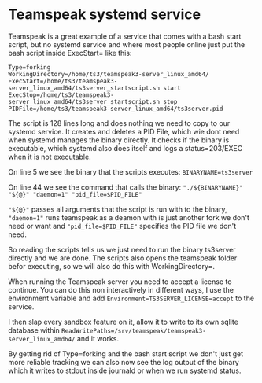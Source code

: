 # Teamspeak systemd service

Teamspeak is a great example of a service that comes with a bash start script, but no systemd service and where most people online just put the bash script inside ExecStart= like this:

```
Type=forking
WorkingDirectory=/home/ts3/teamspeak3-server_linux_amd64/
ExecStart=/home/ts3/teamspeak3-server_linux_amd64/ts3server_startscript.sh start
ExecStop=/home/ts3/teamspeak3-server_linux_amd64/ts3server_startscript.sh stop
PIDFile=/home/ts3/teamspeak3-server_linux_amd64/ts3server.pid
```

The script is 128 lines long and does nothing we need to copy to our systemd service. It creates and deletes a PID File, which wie dont need when systemd manages the binary directly. It checks if the binary is executable, which systemd also does itself and logs a status=203/EXEC when it is not executable.

On line 5 we see the binary that the scripts executes: `BINARYNAME=ts3server`

On line 44 we see the command that calls the binary: `"./${BINARYNAME}" "${@}" "daemon=1" "pid_file=$PID_FILE"`

`"${@}"` passes all arguments that the script is run with to the binary, `"daemon=1"` runs teamspeak as a deamon with is just another fork we don't need or want and `"pid_file=$PID_FILE"` specifies the PID file we don't need.

So reading the scripts tells us we just need to run the binary ts3server directly and we are done. The scripts also opens the teamspeak folder befor executing, so we will also do this with WorkingDirectory=.

When running the Teamspeak server you need to accept a license to continue. You can do this non interactively in different ways, I use the environment variable and add `Environment=TS3SERVER_LICENSE=accept` to the service.

I then slap every sandbox feature on it, allow it to write to its own sqlite database within `ReadWritePaths=/srv/teamspeak/teamspeak3-server_linux_amd64/` and it works.

By getting rid of Type=forking and the bash start script we don't just get more reliable tracking we can also now see the log output of the binary which it writes to stdout inside journald or when we run systemd status.
